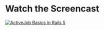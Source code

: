 # Watch the Screencast
[![ActiveJob Basics in Rails 5](https://images.rubyplus.com/rubyplus-screencast.png)](https://rubyplus.com/episodes/131-Rails-5-ActiveJob-Basics)
